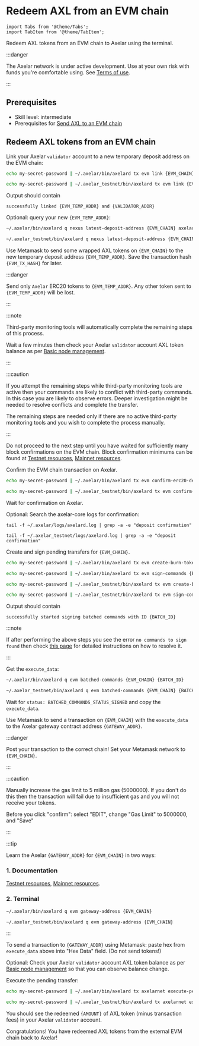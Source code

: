 # Redeem AXL from an EVM chain

```mdx-code-block
import Tabs from '@theme/Tabs';
import TabItem from '@theme/TabItem';
```

Redeem AXL tokens from an EVM chain to Axelar using the terminal.

:::danger

The Axelar network is under active development.  Use at your own risk with funds you're comfortable using.  See [Terms of use](/terms-of-use).

:::
## Prerequisites

- Skill level: intermediate
- Prerequisites for [Send AXL to an EVM chain](axl-to-evm)

<Tabs groupId="network">
<TabItem value="mainnet" label="Mainnet" default>
</TabItem>
<TabItem value="testnet" label="Testnet">
</TabItem>
</Tabs>

## Redeem AXL tokens from an EVM chain

Link your Axelar `validator` account to a new temporary deposit address on the EVM chain:

<Tabs groupId="network" className='hidden'>
<TabItem value="mainnet" label="Mainnet" default>

```bash
echo my-secret-password | ~/.axelar/bin/axelard tx evm link {EVM_CHAIN} axelarnet {VALIDATOR_ADDR} uaxl --from validator --gas auto --gas-adjustment 1.5 --chain-id axelar-dojo-1 --home ~/.axelar/.core
```

</TabItem>
<TabItem value="testnet" label="Testnet">

```bash
echo my-secret-password | ~/.axelar_testnet/bin/axelard tx evm link {EVM_CHAIN} axelarnet {VALIDATOR_ADDR} uaxl --from validator --gas auto --gas-adjustment 1.5 --chain-id axelar-testnet-lisbon-3 --home ~/.axelar_testnet/.core
```

</TabItem>
</Tabs>

Output should contain

```
successfully linked {EVM_TEMP_ADDR} and {VALIDATOR_ADDR}
```

Optional: query your new `{EVM_TEMP_ADDR}`:

<Tabs groupId="network" className='hidden'>
<TabItem value="mainnet" label="Mainnet" default>

```bash
~/.axelar/bin/axelard q nexus latest-deposit-address {EVM_CHAIN} axelarnet {VALIDATOR_ADDR}
```

</TabItem>
<TabItem value="testnet" label="Testnet">

```bash
~/.axelar_testnet/bin/axelard q nexus latest-deposit-address {EVM_CHAIN} axelarnet {VALIDATOR_ADDR}
```

</TabItem>
</Tabs>

Use Metamask to send some wrapped AXL tokens on `{EVM_CHAIN}` to the new temporary deposit address `{EVM_TEMP_ADDR}`.  Save the transaction hash `{EVM_TX_HASH}` for later.

:::danger

Send only `Axelar` ERC20 tokens to `{EVM_TEMP_ADDR}`.  Any other token sent to `{EVM_TEMP_ADDR}` will be lost.

:::

:::note

Third-party monitoring tools will automatically complete the remaining steps of this process.

Wait a few minutes then check your Axelar `validator` account AXL token balance as per [Basic node management](basic).

:::

:::caution

If you attempt the remaining steps while third-party monitoring tools are active then your commands are likely to conflict with third-party commands.  In this case you are likely to observe errors.  Deeper investigation might be needed to resolve conflicts and complete the transfer.

The remaining steps are needed only if there are no active third-party monitoring tools and you wish to complete the process manually.

:::

Do not proceed to the next step until you have waited for sufficiently many block confirmations on the EVM chain.  Block confirmation minimums can be found at [Testnet resources](/releases/testnet), [Mainnet resources](/releases/mainnet).

Confirm the EVM chain transaction on Axelar.

<Tabs groupId="network" className='hidden'>
<TabItem value="mainnet" label="Mainnet" default>

```bash
echo my-secret-password | ~/.axelar/bin/axelard tx evm confirm-erc20-deposit {EVM_CHAIN} {EVM_TX_HASH} {AMOUNT} {EVM_TEMP_ADDR} --from validator --gas auto --gas-adjustment 1.5 --chain-id axelar-dojo-1 --home ~/.axelar/.core
```

</TabItem>
<TabItem value="testnet" label="Testnet">

```bash
echo my-secret-password | ~/.axelar_testnet/bin/axelard tx evm confirm-erc20-deposit {EVM_CHAIN} {EVM_TX_HASH} {AMOUNT} {EVM_TEMP_ADDR} --from validator --gas auto --gas-adjustment 1.5 --chain-id axelar-testnet-lisbon-3 --home ~/.axelar_testnet/.core
```

</TabItem>
</Tabs>

Wait for confirmation on Axelar.

Optional: Search the axelar-core logs for confirmation:

<Tabs groupId="network" className='hidden'>
<TabItem value="mainnet" label="Mainnet" default>

```
tail -f ~/.axelar/logs/axelard.log | grep -a -e "deposit confirmation"
```

</TabItem>
<TabItem value="testnet" label="Testnet">

```
tail -f ~/.axelar_testnet/logs/axelard.log | grep -a -e "deposit confirmation"
```

</TabItem>
</Tabs>

Create and sign pending transfers for `{EVM_CHAIN}`.

<Tabs groupId="network" className='hidden'>
<TabItem value="mainnet" label="Mainnet" default>

```bash
echo my-secret-password | ~/.axelar/bin/axelard tx evm create-burn-tokens {EVM_CHAIN} --from validator --chain-id axelar-dojo-1 --home ~/.axelar/.core --gas auto --gas-adjustment 1.5

echo my-secret-password | ~/.axelar/bin/axelard tx evm sign-commands {EVM_CHAIN} --from validator --gas auto --gas-adjustment 1.2 --chain-id axelar-dojo-1 --home ~/.axelar/.core
```

</TabItem>
<TabItem value="testnet" label="Testnet">

```bash
echo my-secret-password | ~/.axelar_testnet/bin/axelard tx evm create-burn-tokens {EVM_CHAIN} --from validator --chain-id axelar-testnet-lisbon-3 --home ~/.axelar_testnet/.core --gas auto --gas-adjustment 1.5

echo my-secret-password | ~/.axelar_testnet/bin/axelard tx evm sign-commands {EVM_CHAIN} --from validator --gas auto --gas-adjustment 1.2 --chain-id axelar-testnet-lisbon-3 --home ~/.axelar_testnet/.core
```

</TabItem>
</Tabs>

Output should contain

```
successfully started signing batched commands with ID {BATCH_ID}
```

:::note

If after performing the above steps you see the error `no commands to sign found` then check [this page](/reference/faq/ex5-problem) for detailed instructions on how to resolve it.

:::

Get the `execute_data`:

<Tabs groupId="network" className='hidden'>
<TabItem value="mainnet" label="Mainnet" default>

```bash
~/.axelar/bin/axelard q evm batched-commands {EVM_CHAIN} {BATCH_ID}
```

</TabItem>
<TabItem value="testnet" label="Testnet">

```bash
~/.axelar_testnet/bin/axelard q evm batched-commands {EVM_CHAIN} {BATCH_ID}
```

</TabItem>
</Tabs>

Wait for `status: BATCHED_COMMANDS_STATUS_SIGNED` and copy the `execute_data`.

Use Metamask to send a transaction on `{EVM_CHAIN}` with the `execute_data` to the Axelar gateway contract address `{GATEWAY_ADDR}`.

:::danger

Post your transaction to the correct chain!  Set your Metamask network to `{EVM_CHAIN}`.  

:::

:::caution

Manually increase the gas limit to 5 million gas (5000000).  If you don't do this then the transaction will fail due to insufficient gas and you will not receive your tokens.

Before you click "confirm": select "EDIT", change "Gas Limit" to 5000000, and "Save"

:::

:::tip

Learn the Axelar `{GATEWAY_ADDR}` for `{EVM_CHAIN}` in two ways:
### 1. Documentation

[Testnet resources](/releases/testnet), [Mainnet resources](/releases/mainnet).
### 2. Terminal

<Tabs groupId="network" className='hidden'>
<TabItem value="mainnet" label="Mainnet" default>

```bash
~/.axelar/bin/axelard q evm gateway-address {EVM_CHAIN}
```

</TabItem>
<TabItem value="testnet" label="Testnet">

```bash
~/.axelar_testnet/bin/axelard q evm gateway-address {EVM_CHAIN}
```

</TabItem>
</Tabs>

:::

To send a transaction to `{GATEWAY_ADDR}` using Metamask: paste hex from `execute_data` above into "Hex Data" field.  (Do not send tokens!)

Optional: Check your Axelar `validator` account AXL token balance as per [Basic node management](basic) so that you can observe balance change.

Execute the pending transfer:

<Tabs groupId="network" className='hidden'>
<TabItem value="mainnet" label="Mainnet" default>

```bash
echo my-secret-password | ~/.axelar/bin/axelard tx axelarnet execute-pending-transfers --from validator --gas auto --gas-adjustment 1.5 --chain-id axelar-dojo-1 --home ~/.axelar/.core
```

</TabItem>
<TabItem value="testnet" label="Testnet">

```bash
echo my-secret-password | ~/.axelar_testnet/bin/axelard tx axelarnet execute-pending-transfers --from validator --gas auto --gas-adjustment 1.5 --chain-id axelar-testnet-lisbon-3 --home ~/.axelar_testnet/.core
```

</TabItem>
</Tabs>

You should see the redeemed `{AMOUNT}` of AXL token (minus transaction fees) in your Axelar `validator` account.

Congratulations!  You have redeemed AXL tokens from the external EVM chain back to Axelar!
